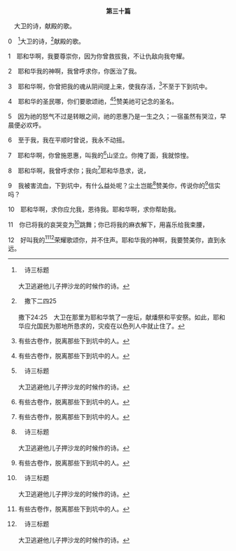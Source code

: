 <p style="text-align:center;font-weight:bold;">第三十篇</p>

<a name="0">

<span id="spsm">　大卫的诗，献殿的歌。

0　[^a]大卫的诗，[^b]献殿的歌。

[^a]:　诗三标题<br><br>大卫逃避他儿子押沙龙的时候作的诗。

[^b]:　撒下二四25<br><br>撒下24:25　大卫在那里为耶和华筑了一座坛，献燔祭和平安祭。如此，耶和华应允国民为那地所恳求的，灾疫在以色列人中就止住了。

1　耶和华啊，我要尊崇你，因为你曾救拔我，不让仇敌向我夸耀。

2　耶和华我的神啊，我曾呼求你，你医治了我。

3　耶和华啊，你曾把我的魂从阴间提上来，使我存活，[^1]不至于下到坑中。

[^1]:有些古卷作，脱离那些下到坑中的人。

4　耶和华的圣民哪，你们要歌颂祂，[^1][^a]赞美祂可记念的圣名。

[^1]:或，称谢。后文同。

[^a]:　诗九七12<br><br>诗97:12　义人哪，你们当因耶和华喜乐，赞美祂可记念的圣名。

5　因为祂的怒气不过是转眼之间，祂的恩惠乃是一生之久；一宿虽然有哭泣，早晨便必欢呼。

6　至于我，我在平顺时曾说，我永不动摇。

7　耶和华啊，你曾施恩惠，叫我的[^1]山坚立。你掩了面，我就惊惶。

[^1]:指大卫的国。

8　耶和华啊，我曾呼求你；我向[^1]耶和华恳求，说，

[^1]:有些古卷作，主。

9　我被害流血，下到坑中，有什么益处呢？尘土岂能[^a]赞美你，传说你的[^1]信实吗？

[^1]:或，真实。

[^a]:　诗六5；八八10<br><br>诗6:5　因为在死地无人记念你；在阴间有谁称谢你？<br><br>诗88:10　你岂要行奇事给死人看吗？难道阴魂还能起来赞美你吗？〔细拉〕

10　耶和华啊，求你应允我，恩待我。耶和华啊，求你帮助我。

11　你已将我的哀哭变为[^a]跳舞；你已将我的麻衣解下，用喜乐给我束腰，

[^a]:　出十五20；撒下六14；诗一四九3；一五〇4；耶三一4；13；参哀五15<br><br>出15:20　亚伦的姐姐，女申言者米利暗，手里拿着鼓；众妇女也跟她出去拿鼓跳舞。<br><br>撒下6:14　大卫束着细麻布的以弗得，在耶和华面前极力跳舞。<br><br>诗149:3　愿他们跳舞赞美祂的名，击鼓弹琴歌颂祂。<br><br>诗150:4　击鼓跳舞赞美祂，用丝弦的乐器和箫的声音赞美祂；<br><br>耶31:4　以色列的处女啊，我要再建造你，你就被建造；你必再以自己的鼓为妆饰，与欢笑的人一同跳舞而出。<br><br>耶31:13　那时处女必喜乐跳舞，年少的、年老的也必一同喜乐；我要使他们的悲哀转为欢喜，并要安慰他们，使他们的忧愁转为快乐。<br><br>哀5:15　我们心中的欢乐止息，跳舞转为悲哀。

12　好叫我的[^1][^a]荣耀歌颂你，并不住声。耶和华我的神啊，我要赞美你，直到永远。

[^1]:见徒二26注1。

[^a]:　诗十六9；五七8<br><br>诗16:9　因此我的心快乐，我的荣耀欢腾；我的肉身也安然居住。<br><br>诗57:8　我的荣耀啊，你当醒起；琴瑟啊，你们当醒起！我要极早醒起。


